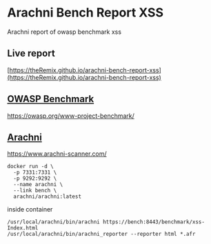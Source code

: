 # Arachni Bench Report XSS

Arachni report of owasp benchmark xss

## Live report

[https://theRemix.github.io/arachni-bench-report-xss](https://theRemix.github.io/arachni-bench-report-xss)

## [OWASP Benchmark](https://owasp.org/www-project-benchmark/)

https://owasp.org/www-project-benchmark/

## [Arachni](https://www.arachni-scanner.com/)

https://www.arachni-scanner.com/

```
docker run -d \
  -p 7331:7331 \
  -p 9292:9292 \
  --name arachni \
  --link bench \
  arachni/arachni:latest
```

inside container
```
/usr/local/arachni/bin/arachni https://bench:8443/benchmark/xss-Index.html
/usr/local/arachni/bin/arachni_reporter --reporter html *.afr
```
